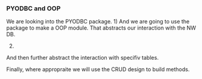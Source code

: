 ### PYODBC and OOP

We are looking into the PYODBC package.
1)
And we are going to use the package to make a OOP module.
That abstracts our interaction with the NW DB.

2)
And then further abstract the interaction with specifiv tables.


Finally, where appropraite we will use the CRUD design to build methods.

